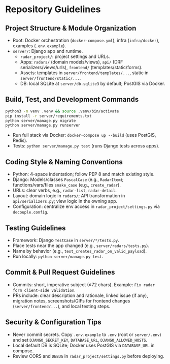 # Repository Guidelines

## Project Structure & Module Organization
- Root: Docker orchestration (`docker-compose.yml`), infra (`infra/docker`), examples (`.env.example`).
- `server/`: Django app and runtime.
  - `radar_project/`: project settings and URLs.
  - Apps: `radars/` (domain models/views), `api/` (DRF serializers/views/urls), `frontend/` (templates/static/forms).
  - Assets: templates in `server/frontend/templates/...`, static in `server/frontend/static/...`.
  - DB: local SQLite at `server/db.sqlite3` by default; PostGIS via Docker.

## Build, Test, and Development Commands
```bash
python3 -m venv .venv && source .venv/bin/activate
pip install -r server/requirements.txt
python server/manage.py migrate
python server/manage.py runserver
```
- Run full stack via Docker: `docker-compose up --build` (uses PostGIS, Redis).
- Tests: `python server/manage.py test` (runs Django tests across apps).

## Coding Style & Naming Conventions
- Python: 4-space indentation; follow PEP 8 and match existing style.
- Django: Models/classes `PascalCase` (e.g., `RadarItem`); functions/vars/files `snake_case` (e.g., `create_radar`).
- URLs: clear verbs, e.g., `radar-list`, `radar-detail`.
- Layout: domain logic in `radars/`; API transformation in `api/serializers.py`; view logic in the owning app.
- Configuration: centralize env access in `radar_project/settings.py` via `decouple.config`.

## Testing Guidelines
- Framework: Django `TestCase` in `server/*/tests.py`.
- Place tests near the app changed (e.g., `server/radars/tests.py`).
- Name by behavior (e.g., `test_creates_radar_on_valid_payload`).
- Run locally: `python server/manage.py test`.

## Commit & Pull Request Guidelines
- Commits: short, imperative subject (≤72 chars). Example: `Fix radar form client-side validation`.
- PRs include: clear description and rationale, linked issue (if any), migration notes, screenshots/GIFs for frontend changes (`server/frontend/...`), and local testing steps.

## Security & Configuration Tips
- Never commit secrets. Copy `.env.example` to `.env` (root or `server/.env`) and set `DJANGO_SECRET_KEY`, `DATABASE_URL`, `DJANGO_ALLOWED_HOSTS`.
- Local default DB is SQLite; Docker uses PostGIS via `DATABASE_URL` in compose.
- Review CORS and `DEBUG` in `radar_project/settings.py` before deploying.

